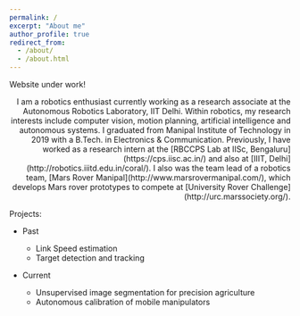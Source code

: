 ```yaml
---
permalink: /
excerpt: "About me"
author_profile: true
redirect_from: 
  - /about/
  - /about.html
---
```



Website under work!


<div style="text-align: right">
I am a robotics enthusiast currently working as a research associate at the Autonomous Robotics Laboratory, IIT Delhi. Within robotics, my research interests include computer vision, motion planning, artificial intelligence and autonomous systems. I graduated from Manipal Institute of Technology in 2019 with a B.Tech. in Electronics & Communication. Previously, I have worked as a research intern at the [RBCCPS Lab at IISc, Bengaluru](https://cps.iisc.ac.in/) and also at [IIIT, Delhi](http://robotics.iiitd.edu.in/coral/). I also was the team lead of a robotics team, [Mars Rover Manipal](http://www.marsrovermanipal.com/), which develops Mars rover prototypes to compete at [University Rover Challenge](http://urc.marssociety.org/). 
</div>

Projects:

* Past
  - Link Speed estimation
  - Target detection and tracking

* Current
  - Unsupervised image segmentation for precision agriculture
  - Autonomous calibration of mobile manipulators


